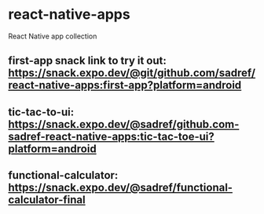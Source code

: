 # react-native-apps
React Native app collection

## first-app snack link to try it out: https://snack.expo.dev/@git/github.com/sadref/react-native-apps:first-app?platform=android
## tic-tac-to-ui: https://snack.expo.dev/@sadref/github.com-sadref-react-native-apps:tic-tac-toe-ui?platform=android
## functional-calculator: https://snack.expo.dev/@sadref/functional-calculator-final
